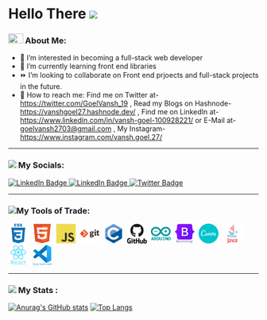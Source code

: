 <h1> Hello There
  <img src="https://media.giphy.com/media/w1OBpBd7kJqHrJnJ13/giphy.gif" width="50px">
</h1>
  
### <img src="https://media.giphy.com/media/fSAxCC2BDAmC9kxl0N/giphy.gif" width="30px" height="20px"> About Me:
- 👀 I’m interested in becoming a full-stack web developer
- 🌱 I’m currently learning front end libraries
- ⏩ I’m looking to collaborate on Front end prjoects and full-stack projects in the future.
- 📧 How to reach me: Find me on Twitter at-https://twitter.com/GoelVansh_19  , Read my Blogs on Hashnode-https://vanshgoel27.hashnode.dev/ , Find me on LinkedIn at-https://www.linkedin.com/in/vansh-goel-100928221/ or E-Mail at- goelvansh2703@gmail.com , My Instagram-https://www.instagram.com/vansh.goel.27/ 

---

### <img align="bottom" src="https://media.giphy.com/media/in4epVtjWjc1NWI6Xl/giphy.gif" width="20px"> My Socials:
<div id="badges">
   <a href="https://www.linkedin.com/in/vansh-goel-100928221/"> 
<img src="https://img.shields.io/badge/LinkedIn-blue?style=for-the-badge&logo=linkedin&logoColor=white" alt="LinkedIn Badge"/>
</a>    
<a href="https://vanshgoel27.hashnode.dev/"> 
<img src="https://img.shields.io/badge/Vansh's Blog-blue?style=for-the-badge&logo=hashnode&logoColor=white" alt="LinkedIn Badge"/>
</a>                                                                                                             
  <a href="https://twitter.com/GoelVansh_19">
  <img src="https://img.shields.io/badge/Vansh Goel-blue?style=for-the-badge&logo=X&logoColor=white" alt="Twitter Badge"/>
  </a>
  </div>

---
                                                                                                       
### <img align="bottom" src="https://media.giphy.com/media/jSKBmKkvo2dPQQtsR1/giphy.gif" width="40px">My Tools of Trade:                                             
<div>
  <img src="https://github.com/devicons/devicon/blob/master/icons/css3/css3-plain-wordmark.svg"  title="CSS3" alt="CSS" width="40" height="40"/>&nbsp;
  <img src="https://github.com/devicons/devicon/blob/master/icons/html5/html5-original.svg" title="HTML5" alt="HTML" width="40" height="40"/>&nbsp;
  <img src="https://github.com/devicons/devicon/blob/master/icons/javascript/javascript-original.svg" title="JavaScript" alt="JavaScript" width="40" height="40"/>&nbsp;
  <img src="https://github.com/devicons/devicon/blob/master/icons/git/git-original-wordmark.svg" title="Git" **alt="Git" width="40" height="40"/>&nbsp;
  <img src="https://github.com/devicons/devicon/blob/master/icons/c/c-original.svg" titlr="C" alt="C" width="40" height="40"/>&nbsp;
  <img src="https://github.com/devicons/devicon/blob/master/icons/github/github-original-wordmark.svg" titlr="GitHub" alt="GitHub" width="40" height="40"/>&nbsp;
  <img src="https://github.com/devicons/devicon/blob/master/icons/arduino/arduino-original-wordmark.svg" titlr="Arduino" alt="Arduino" width="40" height="40"/>&nbsp;
  <img src="https://github.com/devicons/devicon/blob/master/icons/bootstrap/bootstrap-original-wordmark.svg" titlr="Bootstrap" alt="Bootstrap" width="40" height="40"/>&nbsp;
  <img src="https://github.com/devicons/devicon/blob/master/icons/canva/canva-original.svg" titlr="Canva" alt="Canva" width="40" height="40"/>&nbsp;
  <img src="https://github.com/devicons/devicon/blob/master/icons/java/java-original-wordmark.svg" titlr="Java" alt="Java" width="40" height="40"/>&nbsp;
  <img src="https://github.com/devicons/devicon/blob/master/icons/react/react-original-wordmark.svg" titlr="React" alt="React" width="40" height="40"/>&nbsp;
  <img src="https://github.com/devicons/devicon/blob/master/icons/vscode/vscode-original-wordmark.svg" titlr="VScode" alt="VScode" width="40" height="40"/>
</div>                                                                                                       

---
                                                                                                                                                   
### <img src="https://media.giphy.com/media/47GPQ7ZzivsemHKPvB/giphy.gif" width="20px"> My Stats :
                                                                                                       
[![Anurag's GitHub stats](https://github-readme-stats.vercel.app/api?username=vanshgoel18&theme=tokyonight&show_icons=true)](https://github.com/anuraghazra/github-readme-stats)
[![Top Langs](https://github-readme-stats.vercel.app/api/top-langs/?username=vanshgoel18&layout=compact&theme=tokyonight)](https://github.com/anuraghazra/github-readme-stats)  
